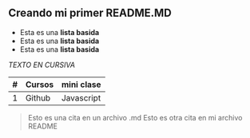 ## Creando mi primer README.MD

- Esta es una **lista basida**
- Esta es una **lista basida**
- Esta es una **lista basida**

_TEXTO EN CURSIVA_

| #   | Cursos | mini clase |
| --- | ------ | ---------- |
| 1   | Github | Javascript |

> Esto es una cita en un archivo .md
> Esto es otra cita en mi archivo README

